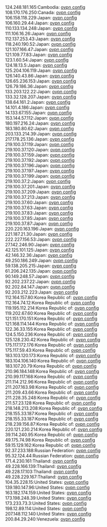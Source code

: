 124.248.181.165:Cambodia: [ovpn config](vpn/124_248_181_165.ovpn)  
108.170.176.250:Canada: [ovpn config](vpn/108_170_176_250.ovpn)  
106.158.118.229:Japan: [ovpn config](vpn/106_158_118_229.ovpn)  
106.160.29.44:Japan: [ovpn config](vpn/106_160_29_44.ovpn)  
110.133.134.248:Japan: [ovpn config](vpn/110_133_134_248.ovpn)  
111.106.16.26:Japan: [ovpn config](vpn/111_106_16_26.ovpn)  
112.137.253.43:Japan: [ovpn config](vpn/112_137_253_43.ovpn)  
118.240.190.52:Japan: [ovpn config](vpn/118_240_190_52.ovpn)  
121.107.166.47:Japan: [ovpn config](vpn/121_107_166_47.ovpn)  
121.109.77.83:Japan: [ovpn config](vpn/121_109_77_83.ovpn)  
123.1.60.54:Japan: [ovpn config](vpn/123_1_60_54.ovpn)  
124.18.13.5:Japan: [ovpn config](vpn/124_18_13_5.ovpn)  
125.204.106.119:Japan: [ovpn config](vpn/125_204_106_119.ovpn)  
126.140.43.86:Japan: [ovpn config](vpn/126_140_43_86.ovpn)  
126.65.236.153:Japan: [ovpn config](vpn/126_65_236_153.ovpn)  
126.79.186.36:Japan: [ovpn config](vpn/126_79_186_36.ovpn)  
133.203.122.22:Japan: [ovpn config](vpn/133_203_122_22.ovpn)  
133.32.128.207:Japan: [ovpn config](vpn/133_32_128_207.ovpn)  
138.64.161.2:Japan: [ovpn config](vpn/138_64_161_2.ovpn)  
14.101.4.186:Japan: [ovpn config](vpn/14_101_4_186.ovpn)  
14.133.67.155:Japan: [ovpn config](vpn/14_133_67_155.ovpn)  
153.144.57.112:Japan: [ovpn config](vpn/153_144_57_112.ovpn)  
180.197.216.24:Japan: [ovpn config](vpn/180_197_216_24.ovpn)  
183.180.80.62:Japan: [ovpn config](vpn/183_180_80_62.ovpn)  
203.133.214.39:Japan: [ovpn config](vpn/203_133_214_39.ovpn)  
217.178.25.136:Japan: [ovpn config](vpn/217_178_25_136.ovpn)  
219.100.37.119:Japan: [ovpn config](vpn/219_100_37_119.ovpn)  
219.100.37.120:Japan: [ovpn config](vpn/219_100_37_120.ovpn)  
219.100.37.159:Japan: [ovpn config](vpn/219_100_37_159.ovpn)  
219.100.37.192:Japan: [ovpn config](vpn/219_100_37_192.ovpn)  
219.100.37.196:Japan: [ovpn config](vpn/219_100_37_196.ovpn)  
219.100.37.197:Japan: [ovpn config](vpn/219_100_37_197.ovpn)  
219.100.37.199:Japan: [ovpn config](vpn/219_100_37_199.ovpn)  
219.100.37.2:Japan: [ovpn config](vpn/219_100_37_2.ovpn)  
219.100.37.201:Japan: [ovpn config](vpn/219_100_37_201.ovpn)  
219.100.37.209:Japan: [ovpn config](vpn/219_100_37_209.ovpn)  
219.100.37.213:Japan: [ovpn config](vpn/219_100_37_213.ovpn)  
219.100.37.60:Japan: [ovpn config](vpn/219_100_37_60.ovpn)  
219.100.37.63:Japan: [ovpn config](vpn/219_100_37_63.ovpn)  
219.100.37.83:Japan: [ovpn config](vpn/219_100_37_83.ovpn)  
219.100.37.85:Japan: [ovpn config](vpn/219_100_37_85.ovpn)  
219.100.37.87:Japan: [ovpn config](vpn/219_100_37_87.ovpn)  
220.220.163.196:Japan: [ovpn config](vpn/220_220_163_196.ovpn)  
221.187.21.30:Japan: [ovpn config](vpn/221_187_21_30.ovpn)  
222.227.156.53:Japan: [ovpn config](vpn/222_227_156_53.ovpn)  
27.142.246.90:Japan: [ovpn config](vpn/27_142_246_90.ovpn)  
42.125.101.125:Japan: [ovpn config](vpn/42_125_101_125.ovpn)  
42.146.32.36:Japan: [ovpn config](vpn/42_146_32_36.ovpn)  
49.250.186.249:Japan: [ovpn config](vpn/49_250_186_249.ovpn)  
59.138.205.215:Japan: [ovpn config](vpn/59_138_205_215.ovpn)  
61.206.242.135:Japan: [ovpn config](vpn/61_206_242_135.ovpn)  
90.149.248.57:Japan: [ovpn config](vpn/90_149_248_57.ovpn)  
92.202.237.22:Japan: [ovpn config](vpn/92_202_237_22.ovpn)  
92.202.84.147:Japan: [ovpn config](vpn/92_202_84_147.ovpn)  
92.203.212.223:Japan: [ovpn config](vpn/92_203_212_223.ovpn)  
112.164.157.80:Korea Republic of: [ovpn config](vpn/112_164_157_80.ovpn)  
112.164.74.12:Korea Republic of: [ovpn config](vpn/112_164_74_12.ovpn)  
119.195.112.214:Korea Republic of: [ovpn config](vpn/119_195_112_214.ovpn)  
119.202.67.60:Korea Republic of: [ovpn config](vpn/119_202_67_60.ovpn)  
121.151.170.151:Korea Republic of: [ovpn config](vpn/121_151_170_151.ovpn)  
121.168.114.144:Korea Republic of: [ovpn config](vpn/121_168_114_144.ovpn)  
122.36.33.155:Korea Republic of: [ovpn config](vpn/122_36_33_155.ovpn)  
124.5.150.236:Korea Republic of: [ovpn config](vpn/124_5_150_236.ovpn)  
125.128.230.42:Korea Republic of: [ovpn config](vpn/125_128_230_42.ovpn)  
175.117.172.176:Korea Republic of: [ovpn config](vpn/175_117_172_176.ovpn)  
175.117.59.43:Korea Republic of: [ovpn config](vpn/175_117_59_43.ovpn)  
183.103.120.173:Korea Republic of: [ovpn config](vpn/183_103_120_173.ovpn)  
183.104.106.140:Korea Republic of: [ovpn config](vpn/183_104_106_140.ovpn)  
183.107.20.79:Korea Republic of: [ovpn config](vpn/183_107_20_79.ovpn)  
210.96.184.148:Korea Republic of: [ovpn config](vpn/210_96_184_148.ovpn)  
210.99.117.168:Korea Republic of: [ovpn config](vpn/210_99_117_168.ovpn)  
211.114.212.96:Korea Republic of: [ovpn config](vpn/211_114_212_96.ovpn)  
211.207.163.98:Korea Republic of: [ovpn config](vpn/211_207_163_98.ovpn)  
211.209.43.66:Korea Republic of: [ovpn config](vpn/211_209_43_66.ovpn)  
211.228.35.248:Korea Republic of: [ovpn config](vpn/211_228_35_248.ovpn)  
211.57.23.128:Korea Republic of: [ovpn config](vpn/211_57_23_128.ovpn)  
218.148.213.208:Korea Republic of: [ovpn config](vpn/218_148_213_208.ovpn)  
218.155.33.187:Korea Republic of: [ovpn config](vpn/218_155_33_187.ovpn)  
218.155.33.187:Korea Republic of: [ovpn config](vpn/218_155_33_187.ovpn)  
218.239.156.87:Korea Republic of: [ovpn config](vpn/218_239_156_87.ovpn)  
220.121.230.214:Korea Republic of: [ovpn config](vpn/220_121_230_214.ovpn)  
39.114.240.95:Korea Republic of: [ovpn config](vpn/39_114_240_95.ovpn)  
49.175.74.98:Korea Republic of: [ovpn config](vpn/49_175_74_98.ovpn)  
59.15.129.162:Korea Republic of: [ovpn config](vpn/59_15_129_162.ovpn)  
92.37.233.188:Russian Federation: [ovpn config](vpn/92_37_233_188.ovpn)  
95.32.124.44:Russian Federation: [ovpn config](vpn/95_32_124_44.ovpn)  
171.4.230.161:Thailand: [ovpn config](vpn/171_4_230_161.ovpn)  
49.228.166.139:Thailand: [ovpn config](vpn/49_228_166_139.ovpn)  
49.228.17.103:Thailand: [ovpn config](vpn/49_228_17_103.ovpn)  
49.228.229.167:Thailand: [ovpn config](vpn/49_228_229_167.ovpn)  
104.35.228.15:United States: [ovpn config](vpn/104_35_228_15.ovpn)  
139.180.147.96:United States: [ovpn config](vpn/139_180_147_96.ovpn)  
163.182.174.159:United States: [ovpn config](vpn/163_182_174_159.ovpn)  
173.198.248.39:United States: [ovpn config](vpn/173_198_248_39.ovpn)  
173.233.73.3:United States: [ovpn config](vpn/173_233_73_3.ovpn)  
198.12.89.114:United States: [ovpn config](vpn/198_12_89_114.ovpn)  
207.148.112.140:United States: [ovpn config](vpn/207_148_112_140.ovpn)  
200.84.29.240:Venezuela: [ovpn config](vpn/200_84_29_240.ovpn)  
